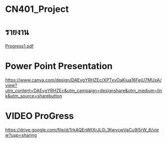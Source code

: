 # CN401_Project
# รายงาน
[Progress1.pdf](https://github.com/wtktime/CN401_Project/files/7551741/Progress1.pdf)

# Power Point Presentation
https://www.canva.com/design/DAEvgYRHZEc/XPTxvOaKiua16FeiU7MUxA/view?utm_content=DAEvgYRHZEc&utm_campaign=designshare&utm_medium=link&utm_source=sharebutton

# VIDEO ProGress
https://drive.google.com/file/d/1rkAQEnWtXrJL0j_1KwvcwVaCu9i5rW_6/view?usp=sharing
